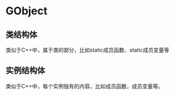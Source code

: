 # GObject
## 类结构体
类似于C++中，属于类的部分，比如static成员函数、static成员变量等
## 实例结构体
类似于C++中，每个实例独有的内容，比如成员函数，成员变量等。

